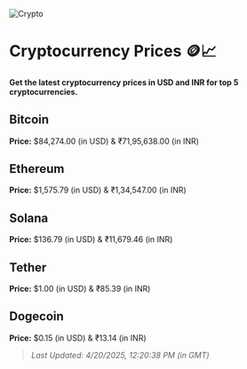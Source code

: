 
![Crypto](https://www.techguide.com.au/wp-content/uploads/2020/11/crypto3.jpeg)

# Cryptocurrency Prices 🪙📈

#### Get the latest cryptocurrency prices in USD and INR for top 5 cryptocurrencies.

## Bitcoin

**Price:** $84,274.00 (in USD) & ₹71,95,638.00 (in INR)

## Ethereum

**Price:** $1,575.79 (in USD) & ₹1,34,547.00 (in INR)

## Solana

**Price:** $136.79 (in USD) & ₹11,679.46 (in INR)

## Tether

**Price:** $1.00 (in USD) & ₹85.39 (in INR)

## Dogecoin

**Price:** $0.15 (in USD) & ₹13.14 (in INR)

> _Last Updated: 4/20/2025, 12:20:38 PM (in GMT)_
